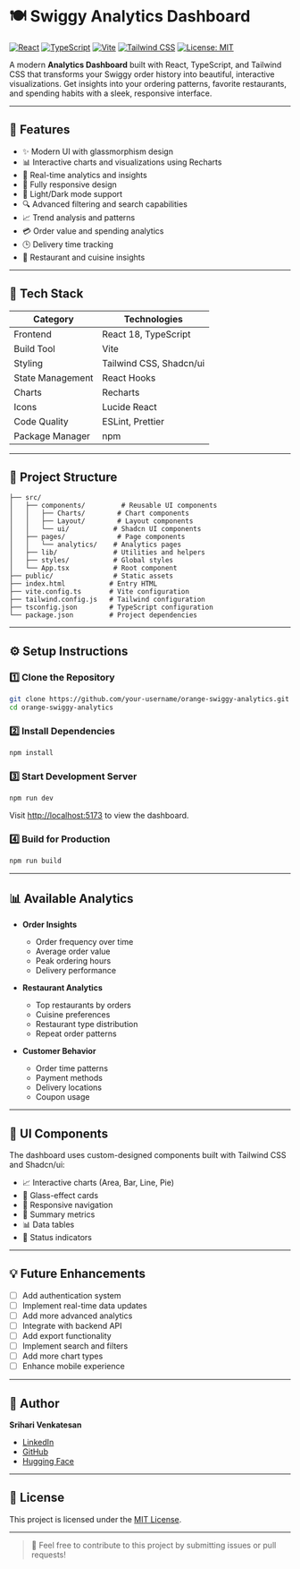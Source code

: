 # 🍽️ Swiggy Analytics Dashboard

[![React](https://img.shields.io/badge/React-18-blue.svg)](https://reactjs.org/)
[![TypeScript](https://img.shields.io/badge/TypeScript-5.0-blue.svg)](https://www.typescriptlang.org/)
[![Vite](https://img.shields.io/badge/Vite-5.0-646CFF.svg)](https://vitejs.dev/)
[![Tailwind CSS](https://img.shields.io/badge/Tailwind-3.0-38B2AC.svg)](https://tailwindcss.com/)
[![License: MIT](https://img.shields.io/badge/License-MIT-yellow.svg)](https://opensource.org/licenses/MIT)

A modern **Analytics Dashboard** built with React, TypeScript, and Tailwind CSS that transforms your Swiggy order history into beautiful, interactive visualizations. Get insights into your ordering patterns, favorite restaurants, and spending habits with a sleek, responsive interface.

---

## 🚀 Features

- ✨ Modern UI with glassmorphism design
- 📊 Interactive charts and visualizations using Recharts
- 🎯 Real-time analytics and insights
- 📱 Fully responsive design
- 🌙 Light/Dark mode support
- 🔍 Advanced filtering and search capabilities
- 📈 Trend analysis and patterns
- 💳 Order value and spending analytics
- 🕒 Delivery time tracking
- 🏪 Restaurant and cuisine insights

---

## 🧰 Tech Stack

| Category | Technologies |
|----------|-------------|
| Frontend | React 18, TypeScript |
| Build Tool | Vite |
| Styling | Tailwind CSS, Shadcn/ui |
| State Management | React Hooks |
| Charts | Recharts |
| Icons | Lucide React |
| Code Quality | ESLint, Prettier |
| Package Manager | npm |

---

## 📁 Project Structure

```
├── src/
│   ├── components/         # Reusable UI components
│   │   ├── Charts/        # Chart components
│   │   ├── Layout/        # Layout components
│   │   └── ui/           # Shadcn UI components
│   ├── pages/             # Page components
│   │   └── analytics/    # Analytics pages
│   ├── lib/              # Utilities and helpers
│   ├── styles/           # Global styles
│   └── App.tsx           # Root component
├── public/               # Static assets
├── index.html           # Entry HTML
├── vite.config.ts       # Vite configuration
├── tailwind.config.js   # Tailwind configuration
├── tsconfig.json        # TypeScript configuration
└── package.json         # Project dependencies
```

---

## ⚙️ Setup Instructions

### 1️⃣ Clone the Repository

```bash
git clone https://github.com/your-username/orange-swiggy-analytics.git
cd orange-swiggy-analytics
```

### 2️⃣ Install Dependencies

```bash
npm install
```

### 3️⃣ Start Development Server

```bash
npm run dev
```

Visit [http://localhost:5173](http://localhost:5173) to view the dashboard.

### 4️⃣ Build for Production

```bash
npm run build
```

---

## 📊 Available Analytics

- **Order Insights**
  - Order frequency over time
  - Average order value
  - Peak ordering hours
  - Delivery performance

- **Restaurant Analytics**
  - Top restaurants by orders
  - Cuisine preferences
  - Restaurant type distribution
  - Repeat order patterns

- **Customer Behavior**
  - Order time patterns
  - Payment methods
  - Delivery locations
  - Coupon usage

---

## 🎨 UI Components

The dashboard uses custom-designed components built with Tailwind CSS and Shadcn/ui:

- 📈 Interactive charts (Area, Bar, Line, Pie)
- 🎴 Glass-effect cards
- 📱 Responsive navigation
- 🔢 Summary metrics
- 📊 Data tables
- 🎯 Status indicators

---

## 💡 Future Enhancements

- [ ] Add authentication system
- [ ] Implement real-time data updates
- [ ] Add more advanced analytics
- [ ] Integrate with backend API
- [ ] Add export functionality
- [ ] Implement search and filters
- [ ] Add more chart types
- [ ] Enhance mobile experience

---

## 👤 Author

**Srihari Venkatesan**

- [LinkedIn](https://linkedin.com/in/sriharivvenkatesan)
- [GitHub](https://github.com/mayadispeler)
- [Hugging Face](https://huggingface.co/SrihariV)

---

## 📄 License

This project is licensed under the [MIT License](https://opensource.org/licenses/MIT).

---

> 💬 Feel free to contribute to this project by submitting issues or pull requests!
